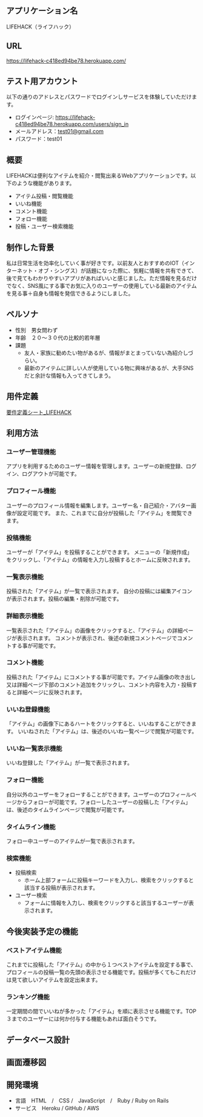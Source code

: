 ## アプリケーション名
LIFEHACK（ライフハック）
## URL
https://lifehack-c418ed94be78.herokuapp.com/
## テスト用アカウント
以下の通りのアドレスとパスワードでログインしサービスを体験していただけます。

- ログインページ: https://lifehack-c418ed94be78.herokuapp.com/users/sign_in
- メールアドレス：test01@gmail.com
- パスワード：test01
## 概要
LIFEHACKは便利なアイテムを紹介・閲覧出来るWebアプリケーションです。以下のような機能があります。

- アイテム投稿・閲覧機能
- いいね機能
- コメント機能
- フォロー機能
- 投稿・ユーザー検索機能
  
## 制作した背景
私は日常生活を効率化していく事が好きです。以前友人とおすすめのIOT（インターネット・オブ・シングス）が話題になった際に、気軽に情報を共有できて、後で見てもわかりやすいアプリがあればいいと感じました。ただ情報を見るだけでなく、SNS風にする事でお気に入りのユーザーの使用している最新のアイテムを見る事＋自身も情報を発信できるようにしました。

## ペルソナ
- 性別　男女問わず
- 年齢　２０〜３０代の比較的若年層
- 課題
  - 友人・家族に勧めたい物があるが、情報がまとまっていない為紹介しづらい。
  - 最新のアイテムに詳しい人が使用している物に興味があるが、大手SNSだと余計な情報も入ってきてしまう。
  
## 用件定義
[要件定義シート_LIFEHACK](https://docs.google.com/spreadsheets/d/1cnBUSZSdrG1cA8rBjxoT0Pq5QipyMIcKsQbRJg7gbB0/edit?pli=1#gid=982722306
)


## 利用方法
### ユーザー管理機能
アプリを利用するためのユーザー情報を管理します。ユーザーの新規登録、ログイン、ログアウトが可能です。  
### プロフィール機能
ユーザーのプロフィール情報を編集します。ユーザー名・自己紹介・アバター画像が設定可能です。
また、これまでに自分が投稿した「アイテム」を閲覧できます。
### 投稿機能
ユーザーが「アイテム」を投稿することができます。
メニューの「新規作成」をクリックし、「アイテム」の情報を入力し投稿するとホームに反映されます。
### 一覧表示機能
投稿された「アイテム」が一覧で表示されます。
自分の投稿には編集アイコンが表示されます。投稿の編集・削除が可能です。
### 詳細表示機能
一覧表示された「アイテム」の画像をクリックすると、「アイテム」の詳細ページが表示されます。
コメントが表示され、後述の新規コメントページでコメントする事が可能です。
### コメント機能
投稿された「アイテム」にコメントする事が可能です。アイテム画像の吹き出し又は詳細ページ下部のコメント追加をクリックし、コメント内容を入力・投稿すると詳細ページに反映されます。
### いいね登録機能
「アイテム」の画像下にあるハートをクリックすると、いいねすることができます。 いいねされた「アイテム」は、後述のいいね一覧ページで閲覧が可能です。
### いいね一覧表示機能
いいね登録した「アイテム」が一覧で表示されます。
### フォロー機能
自分以外のユーザーをフォローすることができます。ユーザーのプロフィールページからフォローが可能です。フォローしたユーザーの投稿した「アイテム」は、後述のタイムラインページで閲覧が可能です。
### タイムライン機能
フォロー中ユーザーのアイテムが一覧で表示されます。
### 検索機能
- 投稿検索
  - ホーム上部フォームに投稿キーワードを入力し、検索をクリックすると該当する投稿が表示されます。
- ユーザー検索
  - フォームに情報を入力し、検索をクリックすると該当するユーザーが表示されます。
## 今後実装予定の機能
### ベストアイテム機能
これまでに投稿した「アイテム」の中から１つベストアイテムを設定する事で、プロフィールの投稿一覧の先頭の表示させる機能です。投稿が多くてもこれだけは見て欲しいアイテムを設定出来ます。
### ランキング機能
一定期間の間でいいねが多かった「アイテム」を順に表示させる機能です。TOP３までのユーザーには何か付与する機能もあれば面白そうです。
## データベース設計
## 画面遷移図
## 開発環境  
- 言語　HTML　/　CSS /　JavaScript　/　Ruby / Ruby on Rails 
- サービス　Heroku / GitHub / AWS
